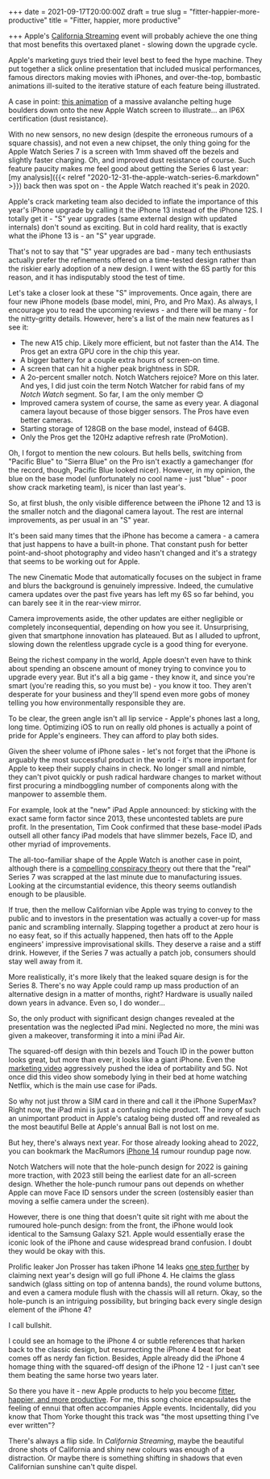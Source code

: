 +++
date = 2021-09-17T20:00:00Z
draft = true
slug = "fitter-happier-more-productive"
title = "Fitter, happier, more productive"

+++
Apple's [California Streaming](https://youtu.be/EvGOlAkLSLw "California Streaming") event will probably achieve the one thing that most benefits this overtaxed planet - slowing down the upgrade cycle.

Apple's marketing guys tried their level best to feed the hype machine. They put together a slick online presentation that included musical performances, famous directors making movies with iPhones, and over-the-top, bombastic animations ill-suited to the iterative stature of each feature being illustrated.

A case in point: [this animation](https://youtu.be/EvGOlAkLSLw?t=1392 "Apple Watch animation") of a massive avalanche pelting huge boulders down onto the new Apple Watch screen to illustrate... an IP6X certification (dust resistance).

With no new sensors, no new design (despite the erroneous rumours of a square chassis), and not even a new chipset, the only thing going for the Apple Watch Series 7 is a screen with 1mm shaved off the bezels and slightly faster charging. Oh, and improved dust resistance of course. Such feature paucity makes me feel good about getting the Series 6 last year: [my analysis]({{< relref "2020-12-31-the-apple-watch-series-6.markdown" >}}) back then was spot on - the Apple Watch reached it's peak in 2020.

Apple's crack marketing team also decided to inflate the importance of this year's iPhone upgrade by calling it the iPhone 13 instead of the iPhone 12S. I totally get it - "S" year upgrades (same external design with updated internals) don't sound as exciting. But in cold hard reality, that is exactly what the iPhone 13 is - an "S" year upgrade.

That's not to say that "S" year upgrades are bad - many tech enthusiasts actually prefer the refinements offered on a time-tested design rather than the riskier early adoption of a new design. I went with the 6S partly for this reason, and it has indisputably stood the test of time.

<!--more-->

Let's take a closer look at these "S" improvements. Once again, there are four new iPhone models (base model, mini, Pro, and Pro Max). As always, I encourage you to read the upcoming reviews - and there will be many - for the nitty-gritty details. However, here's a list of the main new features as I see it:

* The new A15 chip. Likely more efficient, but not faster than the A14. The Pros get an extra GPU core in the chip this year.
* A bigger battery for a couple extra hours of screen-on time.
* A screen that can hit a higher peak brightness in SDR.
* A 2o-percent smaller notch. Notch Watchers rejoice? More on this later. And yes, I did just coin the term Notch Watcher for rabid fans of my _Notch Watch_ segment. So far, I am the only member 😊
* Improved camera system of course, the same as every year. A diagonal camera layout because of those bigger sensors. The Pros have even better cameras.
* Starting storage of 128GB on the base model, instead of 64GB.
* Only the Pros get the 120Hz adaptive refresh rate (ProMotion).

Oh, I forgot to mention the new colours. But hells bells, switching from "Pacific Blue" to "Sierra Blue" on the Pro isn't exactly a gamechanger (for the record, though, Pacific Blue looked nicer). However, in my opinion, the blue on the base model (unfortunately no cool name - just "blue" - poor show crack marketing team), is nicer than last year's.

So, at first blush, the only visible difference between the iPhone 12 and 13 is the smaller notch and the diagonal camera layout. The rest are internal improvements, as per usual in an "S" year.

It's been said many times that the iPhone has become a camera - a camera that just happens to have a built-in phone. That constant push for better point-and-shoot photography and video hasn't changed and it's a strategy that seems to be working out for Apple.

The new Cinematic Mode that automatically focuses on the subject in frame and blurs the background is genuinely impressive. Indeed, the cumulative camera updates over the past five years has left my 6S so far behind, you can barely see it in the rear-view mirror.

Camera improvements aside, the other updates are either negligible or completely inconsequential, depending on how you see it. Unsurprising, given that smartphone innovation has plateaued. But as I alluded to upfront, slowing down the relentless upgrade cycle is a good thing for everyone.

Being the richest company in the world, Apple doesn't even have to think about spending an obscene amount of money trying to convince you to upgrade every year. But it's all a big game - they know it, and since you're smart (you're reading this, so you must be) - you know it too. They aren't desperate for your business and they'll spend even more gobs of money telling you how environmentally responsible they are.

To be clear, the green angle isn't all lip service - Apple's phones last a long, long time. Optimizing iOS to run on really old phones is actually a point of pride for Apple's engineers. They can afford to play both sides.

Given the sheer volume of iPhone sales - let's not forget that the iPhone is arguably the most successful product in the world - it's more important for Apple to keep their supply chains in check. No longer small and nimble, they can't pivot quickly or push radical hardware changes to market without first procuring a mindboggling number of components along with the manpower to assemble them.

For example, look at the "new" iPad Apple announced: by sticking with the exact same form factor since 2013, these uncontested tablets are pure profit. In the presentation, Tim Cook confirmed that these base-model iPads outsell all other fancy iPad models that have slimmer bezels, Face ID, and other myriad of improvements.

The all-too-familiar shape of the Apple Watch is another case in point, although there is a [compelling conspiracy theory](https://youtu.be/HdoHODCV1RE "Apple Watch conspiracy") out there that the "real" Series 7 was scrapped at the last minute due to manufacturing issues. Looking at the circumstantial evidence, this theory seems outlandish enough to be plausible.

If true, then the mellow Californian vibe Apple was trying to convey to the public and to investors in the presentation was actually a cover-up for mass panic and scrambling internally. Slapping together a product at zero hour is no easy feat, so if this actually happened, then hats off to the Apple engineers' impressive improvisational skills. They deserve a raise and a stiff drink. However, if the Series 7 was actually a patch job, consumers should stay well away from it.

More realistically, it's more likely that the leaked square design is for the Series 8. There's no way Apple could ramp up mass production of an alternative design in a matter of months, right? Hardware is usually nailed down years in advance. Even so, I do wonder...

So, the only product with significant design changes revealed at the presentation was the neglected iPad mini. Neglected no more, the mini was given a makeover, transforming it into a mini iPad Air.

The squared-off design with thin bezels and Touch ID in the power button looks great, but more than ever, it looks like a giant iPhone. Even the [marketing video](https://youtu.be/gdeqbg8QFJM "iPad mini marketing promo") aggressively pushed the idea of portability and 5G. Not once did this video show somebody lying in their bed at home watching Netflix, which is the main use case for iPads.

So why not just throw a SIM card in there and call it the iPhone SuperMax? Right now, the iPad mini is just a confusing niche product. The irony of such an unimportant product in Apple's catalog being dusted off and revealed as the most beautiful Belle at Apple's annual Ball is not lost on me.

But hey, there's always next year. For those already looking ahead to 2022, you can bookmark the MacRumors [iPhone 14](https://www.macrumors.com/roundup/iPhone-14/ "iPhone 14") rumour roundup page now.

Notch Watchers will note that the hole-punch design for 2022 is gaining more traction, with 2023 still being the earliest date for an all-screen design. Whether the hole-punch rumour pans out depends on whether Apple can move Face ID sensors under the screen (ostensibly easier than moving a selfie camera under the screen).

However, there is one thing that doesn't quite sit right with me about the rumoured hole-punch design: from the front, the iPhone would look identical to the Samsung Galaxy S21. Apple would essentially erase the iconic look of the iPhone and cause widespread brand confusion. I doubt they would be okay with this.

Prolific leaker Jon Prosser has taken iPhone 14 leaks [one step further](https://youtu.be/42Ot6Y0gBzs "Jon Prosser") by claiming next year's design will go full iPhone 4. He claims the glass sandwich (glass sitting on top of antenna bands), the round volume buttons, and even a camera module flush with the chassis will all return. Okay, so the hole-punch is an intriguing possibility, but bringing back every single design element of the iPhone 4?

I call bullshit.

I could see an homage to the iPhone 4 or subtle references that harken back to the classic design, but resurrecting the iPhone 4 beat for beat comes off as nerdy fan fiction. Besides, Apple already did the iPhone 4 homage thing with the squared-off design of the iPhone 12 - I just can't see them beating the same horse two years later.

So there you have it - new Apple products to help you become [fitter, happier, and more productive](https://www.youtube.com/watch?v=hOYzfLS0dg0 "Radiohead"). For me, this song choice encapsulates the feeling of ennui that often accompanies Apple events. Incidentally, did you know that Thom Yorke thought this track was "the most upsetting thing I've ever written"?

There's always a flip side. In _California Streaming_, maybe the beautiful drone shots of California and shiny new colours was enough of a distraction. Or maybe there is something shifting in shadows that even Californian sunshine can't quite dispel.